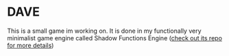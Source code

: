 # DAVE

This is a small game im working on. It is done in my functionally very minimalist game engine called Shadow Functions Engine ([check out its repo for more details](https://github.com/mmmuscus/Shadow-Functions-Engine))
